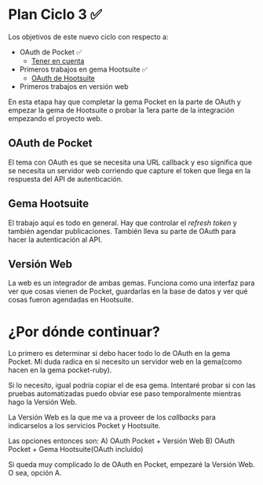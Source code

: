 # Plan Ciclo 3 ✅ 
Los objetivos de este nuevo ciclo con respecto a:


- OAuth de Pocket ✅ 
    - [Tener en cuenta](https://paper.dropbox.com/doc/Notas-API-de-Autenticacion-de-Pocket--BVhmP8ngYjgMT9HWEerGvA8EAQ-8lSTZ83w1ZBjg4xVquqzf)
- Primeros trabajos en gema Hootsuite ✅ 
    - [OAuth de Hootsuite](https://paper.dropbox.com/doc/Notas-API-de-Autenticacion-de-Hootsuite--BV155ZLY2GWxbJ01C4MU3UasAQ-a7yZbA1Poe2wDL0gDv8hN)
- Primeros trabajos en versión web

En esta etapa hay que completar la gema Pocket en la parte de OAuth y empezar la gema de Hootsuite o probar la 1era parte de la integración empezando el proyecto web.

## OAuth de Pocket

El tema con OAuth es que se necesita una URL callback y eso significa que se necesita un servidor web corriendo que capture el token que llega en la respuesta del API de autenticación.

## Gema Hootsuite

El trabajo aquí es todo en general. Hay que controlar el *refresh token* y también agendar publicaciones. También lleva su parte de OAuth para hacer la autenticación al API.

## Versión Web

La web es un integrador de ambas gemas. Funciona como una interfaz para ver que cosas vienen de Pocket, guardarlas en la base de datos y ver qué cosas fueron agendadas en Hootsuite.

# ¿Por dónde continuar?

Lo primero es determinar si debo hacer todo lo de OAuth en la gema Pocket. Mi duda radica en si necesito un servidor web en la gema(como hacen en la gema pocket-ruby).

Si lo necesito, igual podría copiar el de esa gema. Intentaré probar si con las pruebas automatizadas puedo obviar ese paso temporalmente mientras hago la Versión Web.

La Versión Web es la que me va a proveer de los *callbacks* para indicarselos a los servicios Pocket y Hootsuite.

Las opciones entonces son:
A) OAuth Pocket + Versión Web
B) OAuth Pocket + Gema Hootsuite(OAuth incluído)

Si queda muy complicado lo de OAuth en Pocket, empezaré la Versión Web. O sea, opción A.

